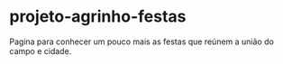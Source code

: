 # projeto-agrinho-festas
Pagina para conhecer um pouco mais as festas que reúnem a união do campo e cidade.
